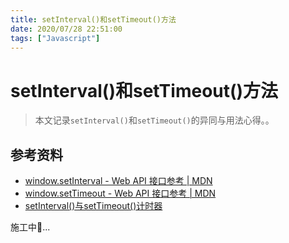 ```yaml
---
title: setInterval()和setTimeout()方法
date: 2020/07/28 22:51:00
tags: ["Javascript"]
---
```


# setInterval()和setTimeout()方法

<ClientOnly>
  <display-bar :displayData="$frontmatter"></display-bar>
</ClientOnly>

> 本文记录`setInterval()`和`setTimeout()`的异同与用法心得。。

## 参考资料

* [window.setInterval - Web API 接口参考 | MDN](https://developer.mozilla.org/zh-CN/docs/Web/API/Window/setInterval)
* [window.setTimeout - Web API 接口参考 | MDN](https://developer.mozilla.org/zh-CN/docs/Web/API/Window/setTimeout)
* [setInterval()与setTimeout()计时器](https://www.cnblogs.com/lengyuehuahun/p/5650030.html)

施工中🚧...

